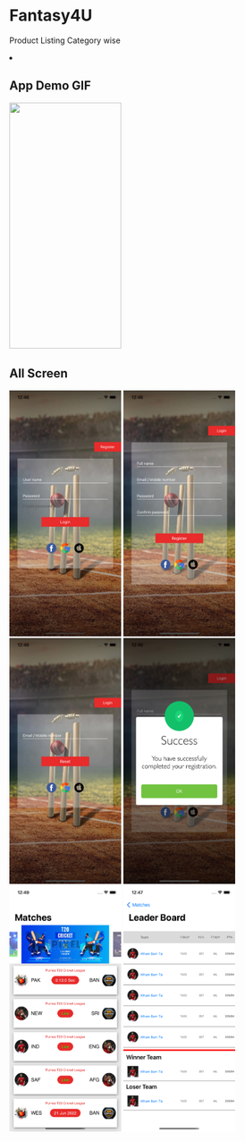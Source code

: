 # Fantasy4U
Product Listing Category wise
<li>
<h2>App Demo GIF</h2>
<img src="GitAssets/demogif.gif" width="200" height="440">  <h2>All Screen</h2> <img src="GitAssets/login.png" width="200" height="440"> <img src="GitAssets/register.png" width="200" height="440"> <img src="GitAssets/forgot.png" width="200" height="440"> <img src="GitAssets/success.png" width="200" height="440"> <img src="GitAssets/home.png" width="200" height="440"> <img src="GitAssets/details.png" width="200" height="440">

</li>
